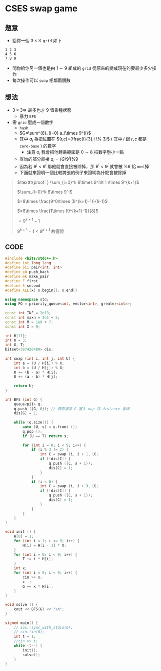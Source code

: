 # CSES swap game

## 題意

- 給你一個 $3 \times 3 \texttt{ grid}$ 如下

```
1 2 3
4 5 6
7 8 9
```

- 問你給你另一個也是由 $1\sim 9$ 組成的 $\texttt{grid}$ 從原來的變成現在的要最少多少操作
- 每次操作可以 $\texttt{swap}$ 相鄰兩個數

## 想法

- $3 \times 3 \Rightarrow$ 最多也才 $9$ 皆乘種狀態
  - 暴力 $\texttt{BFS}$
- 需 $\texttt{grid}$ 壓成一個數字
  - $\texttt{hash}$
  - $G=\sum^{8}_{i=0} a_i\times 9^{i}$
  - 其中 $a_i$ 為把位置在 $(r,c)=(\frac{i}{3},i \% 3)$ ( 其中 $i$ 跟 $r,c$ 都是 $\texttt{zero-base}$ )  的數字
    - 注意 $a_i$ 我會把他轉乘範圍是 $0\sim 8$ 把數字壓小一點
  - 查詢的部分直接 $a_i=(G/9^i) \% 9$
  - 因為若 $9^j \lt 9^i$ 那他就會直接被除掉，那 $9^i<9^j$ 就會被 $\% 9$ 給 $\texttt{mod}$ 掉
  - 下面就來證明一個比較誇張的例子來證明為什麼會被除掉

> $\texttt{proof: } \sum_{i=0}^k 8\times 9^i\lt 1 \times 9^{k+1}$
>
> $\sum_{i=0}^k 8\times 9^i$
>
> $=8\times \frac{9^0\times (9^{k+1}-1)}{9-1}$
>
> $=8\times \frac{1\times (9^{k+1}-1)}{8}$
>
> $=9^{k+1}-1$
>
> $9^{k+1}-1 \lt 9^{k+1}$ 故得證

## CODE

```cpp
#include <bits/stdc++.h>
#define int long long
#define pii pair<int, int>
#define pb push_back
#define mk make_pair
#define F first
#define S second
#define ALL(x) x.begin(), x.end()
 
using namespace std;
using PQ = priority_queue<int, vector<int>, greater<int>>;
 
const int INF = 2e18;
const int maxn = 3e5 + 5;
const int M = 1e9 + 7;
const int X = 9;
 
int H[11];
int n = 3;
int G, T;
bitset<387420489> dis;
 
int swap (int i, int j, int U) {
    int a = (U / H[i]) % X;
    int b = (U / H[j]) % X;
    U += (b - a) * H[i];
    U += (a - b) * H[j];
 
    return U;
}
 
int BFS (int G) {
    queue<pii> q;
    q.push ({G, 0}); // 若直接將 G 塞入 map 存 distance 會爆
    dis[G] = 1;
 
    while (q.size()) {
        auto [U, s] = q.front ();
        q.pop ();
        if (U == T) return s;
 
        for (int i = 0; i < 9; i++) {
            if (i % 3 != 2) {
                int C = swap (i, i + 1, U);
                if (!dis[C]) {
                    q.push ({C, s + 1});
                    dis[C] = 1;
                }
            }
            if (i < 6) {
                int C = swap (i, i + 3, U);
                if (!dis[C]) {
                    q.push ({C, s + 1});
                    dis[C] = 1;
                }
            }
        }
    }
}
 
void init () {
    H[0] = 1;
    for (int i = 1; i <= 9; i++) {
        H[i] = H[i - 1] * X;
    }
    for (int i = 0; i < 9; i++) {
        T += i * H[i];
    }
    int x;
    for (int i = 0; i < 9; i++) {
        cin >> x;
        x--;
        G += x * H[i];
    }
}
 
void solve () {
    cout << BFS(G) << "\n";
} 
 
signed main() {
    // ios::sync_with_stdio(0);
    // cin.tie(0);
    int t = 1;
    //cin >> t;
    while (t--) {
        init();
        solve();
    }
} 
```
